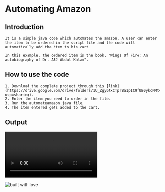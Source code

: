# Automating Amazon

## Introduction
```
It is a simple java code which automates the amazon. A user can enter the item to be ordered in the script file and the code will automatically add the item to his cart.

In this example, the ordered item is the book, "Wings Of Fire: An autobiography of Dr. APJ Abdul Kalam".
```


## How to use the code
```
1. Download the complete project through this [link](https://drive.google.com/drive/folders/1U_Zgy6txCTprBa1pIC9fUB0ykcNMt4lh?usp=sharing).
2. Enter the item you need to order in the file.
3. Run the automateamazon.java file.
4. The item entered gets added to the cart.
```
## Output

![endpoint](https://github.com/Tejas1510/hacking-tools-scripts/blob/directory/Java/AutomatingAmazon/AutomatingAmazon.mp4)

![built with love](https://forthebadge.com/images/badges/built-with-love.svg)
